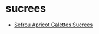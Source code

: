 # sucrees

 * [Sefrou Apricot Galettes Sucrees](index/s/sefrou-apricot-galettes-sucrees-104994.json)

